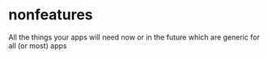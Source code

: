 # nonfeatures
All the things your apps will need now or in the future which are generic for all (or most) apps
